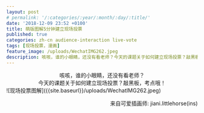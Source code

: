 ```yaml
---
layout: post
# permalink: '/:categories/:year/:month/:day/:title/'
date: '2018-12-09 23:52 +0100'
title: 萌版图解5分钟建立现场投票
published: true
categories: zh-cn audience-interaction live-vote 
tags: [现场投票，漫画]
feature_image: /uploads/WechatIMG262.jpeg
description: 咳咳，谁的小眼睛，还没有看老师？今天的课题关于如何建立现场投票？敲黑板，考点哦！
---
```


<center> 咳咳，谁的小眼睛，还没有看老师？</center>
<center> 今天的课题关于如何建立现场投票？敲黑板，考点哦！</center>
![现场投票图解]({{site.baseurl}}/uploads/WechatIMG262.jpeg)
<p align="right">来自可爱插画师: jiani.littlehorse(ins)</p>